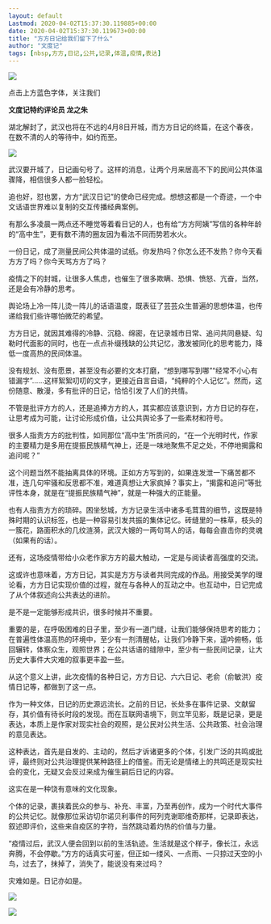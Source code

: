 ```yaml
---
layout: default
Lastmod: 2020-04-02T15:37:30.119885+00:00
date: 2020-04-02T15:37:30.119673+00:00
title: "方方日记给我们留下了什么"
author: "文度记"
tags: [nbsp,方方,日记,公共,记录,体温,疫情,表达]
---
```


![](https://images.weserv.nl/?url=https%3A//mmbiz.qpic.cn/mmbiz_gif/EeJSurrFuXN8k74xtBpeicuXWMy9AjmTs6CzLGRfp5KFzJ49EVSXDTYj2ntuToBNtenTjCEEZBueuthDIgO9yLA/640)

点击上方蓝色字体，关注我们

**文度记特约评论员 龙之朱**  

湖北解封了，武汉也将在不远的4月8日开城，而方方日记的终篇，在这个春夜，在数不清的人的等待中，如约而至。

![](https://images.weserv.nl/?url=https%3A//mmbiz.qpic.cn/mmbiz_png/D5avCfX84XO7covLsYgg2NibFMmAsTMAxDWGRrWyJsb1IWAQk2BUGAMd3jxAaq1pHsib0D35Ff8UGv2MuPDhVU6w/640%3Fwx_fmt%3Dpng)

武汉要开城了，日记画句号了。这样的消息，让两个月来居高不下的民间公共体温骤降，相信很多人都一脸轻松。

追也好，怼也罢，方方“武汉日记”的使命已经完成。想想这都是一个奇迹，一个中文话语世界难以复制的交互传播经典案例。

有那么多凌晨一两点还不睡觉等着看日记的人，也有给“方方阿姨”写信的各种年龄的“高中生”，更有数不清的圈友因为看法不同而势若水火。

一份日记，成了测量民间公共体温的试纸。你发热吗？你怎么还不发热？你今天看方方了吗？你今天骂方方了吗？

疫情之下的封城，让很多人焦虑，也催生了很多欺瞒、恐惧、愤怒、亢奋，当然，还是会有冷静的思考。

舆论场上冷一阵儿烫一阵儿的话语温度，既表征了芸芸众生普遍的思想体温，也传递给我们些许哪怕微茫的希望。

方方日记，就因其难得的冷静、沉稳、绵密，在记录城市日常、追问共同悬疑、勾勒时代面影的同时，也在一点点补缀残缺的公共记忆，激发被同化的思考能力，降低一度高热的民间体温。

没有规划、没有愿景，甚至没有必要的文本打磨，“想到哪写到哪”“经常不小心有错漏字”……这样絮絮叨叨的文字，更接近自言自语，“纯粹的个人记忆”。然而，这份随意、散漫，多有批评的日记，恰恰引发了人们的共情。

不管是批评方方的人，还是追捧方方的人，其实都应该意识到，方方日记的存在，让思考成为可能，让讨论形成价值，让公共舆论多了一些素材和符号。

很多人指责方方的批判性，如同那位“高中生”所质问的，“在一个光明时代，作家的主要精力是多用在提振民族精气神上，还是一味地聚焦不足之处，不停地揭露和追问呢？”

这个问题当然不能抽离具体的环境。正如方方写到的，如果连发泄一下痛苦都不准，连几句牢骚和反思都不准，难道真想让大家疯掉？事实上，“揭露和追问”等批评性本身，就是在“提振民族精气神”，就是一种强大的正能量。

也有人指责方方的琐碎。困坐愁城，方方记录生活中诸多毛茸茸的细节，这既是特殊时期的认识标签，也是一种容易引发共振的集体记忆。砖缝里的一株草，枝头的一簇花，路面积水的几纹涟漪，武汉大嫂的一两句骂人的话，每每会直击你的灵魂（如果有的话）。

还有，这场疫情带给小众老作家方方的最大触动，一定是与阅读者高强度的交流。

这或许也意味着，方方日记，其实是方方与读者共同完成的作品。用接受美学的理论看，方方日记实现价值的过程，就在与各种人的互动之中。也互动中，日记完成了从个体叙述向公共表达的进阶。

是不是一定能够形成共识，很多时候并不重要。

重要的是，在呼吸困难的日子里，至少有一道门缝，让我们能够保持思考的能力；在普遍性体温高热的环境中，至少有一剂清醒帖，让我们冷静下来，遥吟俯畅，低回辗转，体察众生，观照世界；在公共话语的缝隙中，至少有一些民间记录，让大历史大事件大灾难的叙事更丰盈一些。

从这个意义上讲，此次疫情的各种日记，方方日记、六六日记、老俞（俞敏洪）疫情日记等，都做到了这一点。

作为一种文体，日记的历史源远流长。之前的日记，长处多在事件记录、文献留存，其价值有待长时段的发现。而在互联网语境下，则立竿见影，既是记录，更是表达，本质上是作家对现实社会的观照，是公民对公共生活、公共政策、社会治理的意见表达。

这种表达，首先是自发的、主动的，然后才诉诸更多的个体，引发广泛的共鸣或批评，最终则对公共治理提供某种路径上的借鉴。而无论是情绪上的共鸣还是现实社会的变化，无疑又会反过来成为催生嗣后日记的内容。

这实在是一种饶有意味的文化现象。

个体的记录，裹挟着民众的参与、补充、丰富，乃至再创作，成为一个时代大事件的公共记忆。就像那位采访切尔诺贝利事件的阿列克谢耶维奇那样，记录即表达，叙述即评价，这些来自疫区的字符，当然跳动着灼热的价值与力量。

“疫情过后，武汉人便会回到以前的生活轨迹。生活就是这个样子，像长江，永远奔腾，不会停歇。”方方的话真实可鉴，但正如一缕风、一点雨、一只掠过天空的小鸟，过去了，抹掉了，消失了，能说没有来过吗？

灾难如是。日记亦如是。

![](https://images.weserv.nl/?url=https%3A//mmbiz.qpic.cn/mmbiz_png/jDLFBNC6seC2NrVp3rC6Fq5bCHNSKxqoTL1WHwc4z7rL8cZ8EMSYvHXSmwicaXdjx1nMAEg7SXLvY6dzzDz6lLQ/640)

![](https://images.weserv.nl/?url=https%3A//mmbiz.qpic.cn/mmbiz_jpg/D5avCfX84XO7covLsYgg2NibFMmAsTMAxoURJbcHPgPTnGVIKaFFQsVaMV1hLBzFsWEkabgXnCVubuVlOyauw6A/640%3Fwx_fmt%3Djpeg)

